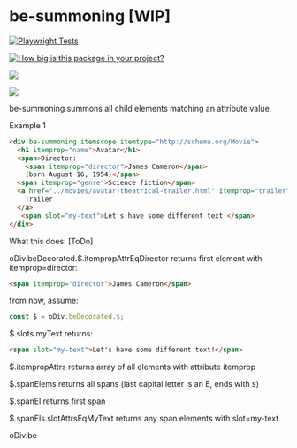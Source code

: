# be-summoning [WIP]

[![Playwright Tests](https://github.com/bahrus/be-summoning/actions/workflows/CI.yml/badge.svg?branch=baseline)](https://github.com/bahrus/be-summoning/actions/workflows/CI.yml)

[![How big is this package in your project?](https://img.shields.io/bundlephobia/minzip/be-summoning?style=for-the-badge)](https://bundlephobia.com/result?p=be-summoning)

<img src="http://img.badgesize.io/https://cdn.jsdelivr.net/npm/be-summoning?compression=gzip">

<a href="https://nodei.co/npm/be-summoning/"><img src="https://nodei.co/npm/be-summoning.png"></a>

be-summoning summons all child elements matching an attribute value.

Example 1

```html
<div be-summoning itemscope itemtype="http://schema.org/Movie">
  <h1 itemprop="name">Avatar</h1>
  <span>Director:
    <span itemprop="director">James Cameron</span>
    (born August 16, 1954)</span>
  <span itemprop="genre">Science fiction</span>
  <a href="../movies/avatar-theatrical-trailer.html" itemprop="trailer">
    Trailer
  </a>
   <span slot="my-text">Let's have some different text!</span>
</div>    

```


What this does: [ToDo]


oDiv.beDecorated.$.itempropAttrEqDirector returns first element with itemprop=director:

```html
<span itemprop="director">James Cameron</span>
```

from now, assume:

```JavaScript
const $ = oDiv.beDecorated.$;
```

$.slots.myText returns:

```html
<span slot="my-text">Let's have some different text!</span>
```

$.itempropAttrs returns array of all elements with attribute itemprop 

$.spanElems returns all spans (last capital letter is an E, ends with s)

$.spanEl returns first span

$.spanEls.slotAttrsEqMyText returns any span elements with slot=my-text


oDiv.be